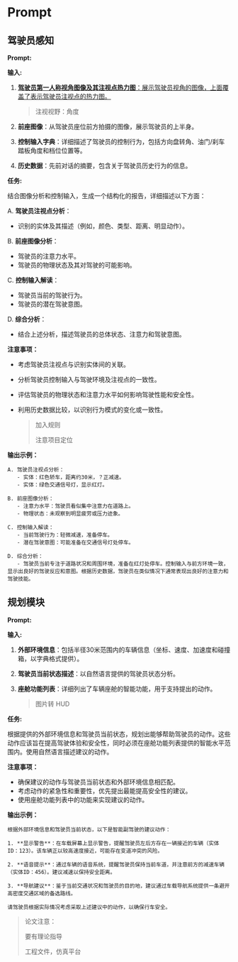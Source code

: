 # Prompt

## 驾驶员感知

**Prompt:**

**输入:**

1. <u>**驾驶员第一人称视角图像及其注视点热力图**：展示驾驶员视角的图像，上面覆盖了表示驾驶员注视点的热力图。</u>

   > 注视视野：角度

2. **前座图像**：从驾驶员座位前方拍摄的图像，展示驾驶员的上半身。

3. **控制输入字典**：详细描述了驾驶员的控制行为，包括方向盘转角、油门/刹车踏板角度和档位位置等。

4. **历史数据**：先前对话的摘要，包含关于驾驶员历史行为的信息。

**任务:**

结合图像分析和控制输入，生成一个结构化的报告，详细描述以下方面：

A. **驾驶员注视点分析**：
   - 识别的实体及其描述（例如，颜色、类型、距离、明显动作）。

B. **前座图像分析**：
   - 驾驶员的注意力水平。
   - 驾驶员的物理状态及其对驾驶的可能影响。

C. **控制输入解读**：
   - 驾驶员当前的驾驶行为。
   - 驾驶员的潜在驾驶意图。

D. **综合分析**：
   - 结合上述分析，描述驾驶员的总体状态、注意力和驾驶意图。

**注意事项：**

- 考虑驾驶员注视点与识别实体间的关联。

- 分析驾驶员控制输入与驾驶环境及注视点的一致性。

- 评估驾驶员的物理状态和注意力水平如何影响驾驶性能和安全性。

- 利用历史数据比较，以识别行为模式的变化或一致性。

  > 加入规则
  >
  > 注意项目定位

**输出示例：**

```
A. 驾驶员注视点分析：
   - 实体：红色轿车，距离约30米，？正减速。
   - 实体：绿色交通信号灯，显示红灯。

B. 前座图像分析：
   - 注意力水平：驾驶员看似集中注意力在道路上。
   - 物理状态：未观察到明显疲劳或压力迹象。

C. 控制输入解读：
   - 当前驾驶行为：轻微减速，准备停车。
   - 潜在驾驶意图：可能准备在交通信号灯处停车。

D. 综合分析：
   - 驾驶员当前专注于道路状况和周围环境，准备在红灯处停车。控制输入与前方环境一致，显示出良好的驾驶反应和意图。根据历史数据，驾驶员在类似情况下通常表现出良好的注意力和驾驶技能。
```

## 规划模块

**Prompt:**

**输入:**

1. **外部环境信息**：包括半径30米范围内的车辆信息（坐标、速度、加速度和碰撞箱，以字典格式提供）。

2. **驾驶员当前状态描述**：以自然语言提供的驾驶员状态分析。

3. **座舱功能列表**：详细列出了车辆座舱的智能功能，用于支持提出的动作。

   > 图片转 HUD

**任务:**

根据提供的外部环境信息和驾驶员当前状态，规划出能够帮助驾驶员的动作。这些动作应该旨在提高驾驶体验和安全性，同时必须在座舱功能列表提供的智能水平范围内。使用自然语言描述建议的动作。

**注意事项：**
- 确保建议的动作与驾驶员当前状态和外部环境信息相匹配。
- 考虑动作的紧急性和重要性，优先提出最能提高安全性的建议。
- 使用座舱功能列表中的功能来实现建议的动作。

**输出示例：**

```
根据外部环境信息和驾驶员当前状态，以下是智能副驾驶的建议动作：

1. **显示警告**：在车载屏幕上显示警告，提醒驾驶员左后方存在一辆接近的车辆（实体ID：123）。该车辆正以较高速度接近，可能存在变道冲突的风险。

2. **语音提示**：通过车辆的语音系统，提醒驾驶员保持当前车道，并注意前方的减速车辆（实体ID：456）。建议减速以保持安全距离。

3. **导航建议**：鉴于当前交通状况和驾驶员的目的地，建议通过车载导航系统提供一条避开高密度交通区域的备选路线。

请驾驶员根据实际情况考虑采取上述建议中的动作，以确保行车安全。
```

> 论文注意：
>
> 要有理论指导
>
> 工程文件，仿真平台